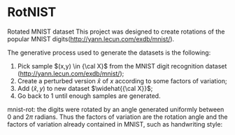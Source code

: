 # RotNIST
Rotated MNIST dataset
This project was designed to create rotations of the popular MNIST digits(http://yann.lecun.com/exdb/mnist/).

The generative process used to generate the datasets is the following:
1) Pick sample $(x,y) \in {\cal X}$ from the MNIST digit recognition dataset (http://yann.lecun.com/exdb/mnist/);
2) Create a perturbed version $\widehat{x}$ of $x$ according to some factors of variation;
3) Add $(\widehat{x},y)$ to new dataset $\widehat{{\cal X}}$;
4) Go back to 1 until enough samples are generated.

mnist-rot: the digits were rotated by an angle generated uniformly between 0 and $2 \pi$ radians. Thus the factors of variation are the rotation angle and the factors of variation already contained in MNIST, such as handwriting style:

